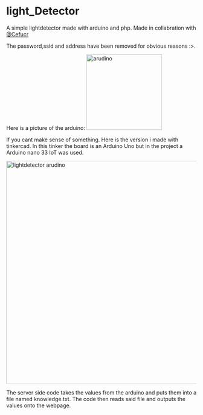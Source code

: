 # light_Detector
A simple lightdetector made with arduino and php. Made in collabration with <a href="https://github.com/Cefucr">@Cefucr</a>

The password,ssid and address have been removed for obvious reasons :>.

Here is a picture of the arduino:
<img width="200" alt="arudino" src="https://github.com/Cefucr/light_Detector/assets/105347805/ca386e4e-09d5-4fd4-bbda-b8e6d10391d7">

If you cant make sense of something. Here is the version i made with tinkercad. 
In this tinker the board is an Arduino Uno but in the project a Arduino nano 33 IoT was used.

<img width="591" alt="lightdetector arudino" src="https://github.com/Cefucr/light_Detector/assets/105347805/d185161d-7d58-489c-85b2-0e8cbf90eb00">


The server side code takes the values from the arduino and puts them into a file named knowledge.txt.
The code then reads said file and outputs the values onto the webpage.

